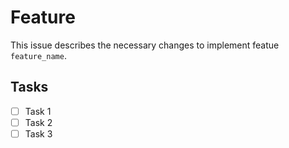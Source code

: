# Feature

This issue describes the necessary changes to implement featue `feature_name`.

## Tasks

- [ ] Task 1
- [ ] Task 2
- [ ] Task 3
